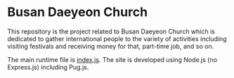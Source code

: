 # Busan Daeyeon Church

This repository is the project related to Busan Daeyeon Church which is dedicated to gather international people to the variety of activities including visiting festivals and receiving money for that, part-time job, and so on.

The main runtime file is [index.js](/index.js). The site is developed using Node.js (no Express.js) including Pug.js.